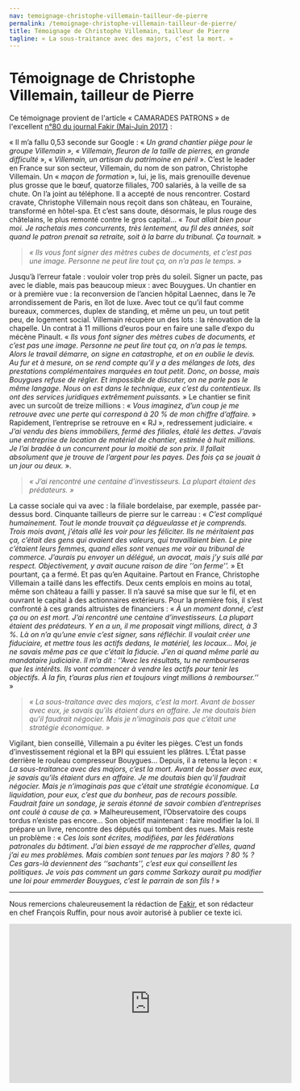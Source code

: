 ```yaml
---
nav: temoignage-christophe-villemain-tailleur-de-pierre
permalink: /temoignage-christophe-villemain-tailleur-de-pierre/
title: Témoignage de Christophe Villemain, tailleur de Pierre
tagline: « La sous-traitance avec des majors, c’est la mort. »
---
```


# Témoignage de Christophe Villemain, tailleur de Pierre

Ce témoignage provient de l'article « CAMARADES PATRONS » de l'excellent [n°80 du journal Fakir (Mai-Juin 2017)](https://www.fakirpresse.info/+-80-en-kiosque-308-+) :

« Il m’a fallu 0,53 seconde sur Google : « _Un grand chantier piège pour le groupe Villemain », « Villemain, fleuron de la taille de pierres, en grande difficulté_ », « _Villemain, un artisan du patrimoine en péril_ ». C’est le leader en France sur son secteur, Villemain, du nom de son patron, Christophe Villemain. Un « _maçon de formation_ », lui, je lis, mais grenouille devenue plus grosse que le bœuf, quatorze filiales, 700 salariés, à la veille de sa chute. On l’a joint au téléphone. Il a accepté de nous rencontrer. Costard cravate, Christophe Villemain nous reçoit dans son château, en Touraine, transformé en hôtel-spa. Et c’est sans doute, désormais, le plus rouge des châtelains, le plus remonté contre le gros capital… « _Tout allait bien pour moi. Je rachetais mes concurrents, très lentement, au fil des années, soit quand le patron prenait sa retraite, soit à la barre du tribunal. Ça tournait._ »

> _« Ils vous font signer des mètres cubes de documents, et c’est pas une image. Personne ne peut lire tout ça, on n’a pas le temps. »_

Jusqu’à l’erreur fatale : vouloir voler trop près du soleil. Signer un pacte, pas avec le diable, mais pas beaucoup mieux : avec Bouygues. Un chantier en or à première vue : la reconversion de l’ancien hôpital Laennec, dans le 7e arrondissement de Paris, en îlot de luxe. Avec tout ce qu’il faut comme bureaux, commerces, duplex de standing, et même un peu, un tout petit peu, de logement social. Villemain récupère un des lots : la rénovation de la chapelle. Un contrat à 11 millions d’euros pour en faire une salle d’expo du mécène Pinault. « _Ils vous font signer des mètres cubes de documents, et c’est pas une image. Personne ne peut lire tout ça, on n’a pas le temps. Alors le travail démarre, on signe en catastrophe, et on en oublie le devis. Au fur et à mesure, on se rend compte qu’il y a des mélanges de lots, des prestations complémentaires marquées en tout petit. Donc, on bosse, mais Bouygues refuse de régler. Et impossible de discuter, on ne parle pas le même langage. Nous on est dans le technique, eux c’est du contentieux. Ils ont des services juridiques extrêmement puissants._ » Le chantier se finit avec un surcoût de treize millions : « _Vous imaginez, d’un coup je me retrouve avec une perte qui correspond à 20 % de mon chiffre d’affaire._ » Rapidement, l’entreprise se retrouve en « RJ », redressement judiciaire. « _J’ai vendu des biens immobiliers, fermé des filiales, étalé les dettes. J’avais une entreprise de location de matériel de chantier, estimée à huit millions. Je l’ai bradée à un concurrent pour la moitié de son prix. Il fallait absolument que je trouve de l’argent pour les payes. Des fois ça se jouait à un jour ou deux._ ».



> _« J’ai rencontré une centaine d’investisseurs. La plupart étaient des prédateurs. »_




La casse sociale qui va avec : la filiale bordelaise, par exemple, passée par-dessus bord. Cinquante tailleurs de pierre sur le carreau : « _C’est compliqué humainement. Tout le monde trouvait ça dégueulasse et je comprends. Trois mois avant, j’étais allé les voir pour les féliciter. Ils ne méritaient pas ça, c’était des gens qui avaient des valeurs, qui travaillaient bien. Le pire c’étaient leurs femmes, quand elles sont venues me voir au tribunal de commerce. J’aurais pu envoyer un délégué, un avocat, mais j’y suis allé par respect. Objectivement, y avait aucune raison de dire ‘‘on ferme’’._ » Et pourtant, ça a fermé. Et pas qu’en Aquitaine. Partout en France, Christophe Villemain a taillé dans les effectifs. Deux cents emplois en moins au total, même son château a failli y passer. Il n’a sauvé sa mise que sur le fil, et en ouvrant le capital à des actionnaires extérieurs. Pour la première fois, il s’est confronté à ces grands altruistes de financiers : « _À un moment donné, c’est ça ou on est mort. J’ai rencontré une centaine d’investisseurs. La plupart étaient des prédateurs. Y en a un, il me proposait vingt millions, direct, à 3 %. Là on n’a qu’une envie c’est signer, sans réfléchir. Il voulait créer une fiduciaire, et mettre tous les actifs dedans, le matériel, les locaux... Moi, je ne savais même pas ce que c’était la fiducie. J’en ai quand même parlé au mandataire judiciaire. Il m’a dit : ‘‘Avec les résultats, tu ne rembourseras que les intérêts. Ils vont commencer à vendre les actifs pour tenir les objectifs. À la fin, t’auras plus rien et toujours vingt millions à rembourser.’’_ »




> _« La sous-traitance avec des majors, c’est la mort. Avant de bosser avec eux, je savais qu’ils étaient durs en affaire. Je me doutais bien qu’il faudrait négocier. Mais je n’imaginais pas que c’était une stratégie économique. »_


Vigilant, bien conseillé, Villemain a pu éviter les pièges. C’est un fonds d’investissement régional et la BPI qui essuient les plâtres. L’État passe derrière le rouleau compresseur Bouygues... Depuis, il a retenu la leçon : « _La sous-traitance avec des majors, c’est la mort. Avant de bosser avec eux, je savais qu’ils étaient durs en affaire. Je me doutais bien qu’il faudrait négocier. Mais je n’imaginais pas que c’était une stratégie économique. La liquidation, pour eux, c’est que du bonheur, pas de recours possible. Faudrait faire un sondage, je serais étonné de savoir combien d’entreprises ont coulé à cause de ça._ » Malheureusement, l’Observatoire des coups tordus n’existe pas encore… Son objectif maintenant : faire modifier la loi. Il prépare un livre, rencontre des députés qui tombent des nues. Mais reste un problème : « _Ces lois sont écrites, modifiées, par les fédérations patronales du bâtiment. J’ai bien essayé de me rapprocher d’elles, quand j’ai eu mes problèmes. Mais combien sont tenues par les majors ? 80 % ? Ces gars-là deviennent des ‘‘sachants’’, c’est eux qui conseillent les politiques. Je vois pas comment un gars comme Sarkozy aurait pu modifier une loi pour emmerder Bouygues, c’est le parrain de son fils !_ »

***

Nous remercions chaleureusement la rédaction de [Fakir](https://www.fakirpresse.info/+-80-en-kiosque-308-+), et son rédacteur en chef François Ruffin, pour nous avoir autorisé à publier ce texte ici.


<iframe width="560" height="315" src="https://www.youtube.com/embed/TDsX0UlzQTA?ecver=1" frameborder="0" allowfullscreen></iframe>
